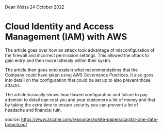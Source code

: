 Dean Weiss
24 October 2022

# Cloud Identity and Access Management (IAM) with AWS

The article goes over how an attack took advantage of misconfiguration of the firewall and incorrect permission settings. This allowed the attack to gain entry and then move latteraly within their systm. 

The article then goes onto explain what recommendations that the Company could have taken using AWS Governance Practices. It also goes into detail on the configuration that could be set up to also prevent those attacks.

The article basically shows how flawed configuration and failure to pay attention to detail can cost you and your customers a lot of money and that by taking the extra time to ensure security you can prevent a lot of headache and financial ruin. 


source: https://www.zscaler.com/resources/white-papers/capital-one-data-breach.pdf
